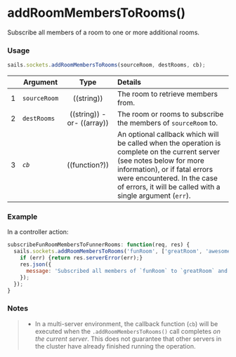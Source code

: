 # addRoomMembersToRooms()

Subscribe all members of a room to one or more additional rooms.

### Usage

```js
sails.sockets.addRoomMembersToRooms(sourceRoom, destRooms, cb);
```


|   | Argument   | Type        | Details |
|---|------------|:-----------:|:--------|
| 1 | `sourceRoom`   | ((string)) | The room to retrieve members from.
| 2 | `destRooms`    | ((string)) -or- ((array))  | The room or rooms to subscribe the members of `sourceRoom` to.
| 3 | _`cb`_         | ((function?))| An optional callback which will be called when the operation is complete on the current server (see notes below for more information), or if fatal errors were encountered.  In the case of errors, it will be called with a single argument (`err`).


### Example

In a controller action:

```javascript
subscribeFunRoomMembersToFunnerRooms: function(req, res) {
  sails.sockets.addRoomMembersToRooms('funRoom', ['greatRoom', 'awesomeRoom'], function(err) {
    if (err) {return res.serverError(err);}
    res.json({
      message: 'Subscribed all members of `funRoom` to `greatRoom` and `awesomeRoom`!'
    });
  });
}
```

### Notes
> + In a multi-server environment, the callback function (`cb`) will be executed when the `.addRoomMembersToRooms()` call completes _on the current server_.  This does not guarantee that other servers in the cluster have already finished running the operation.

<docmeta name="displayName" value="addRoomMembersToRooms()">


